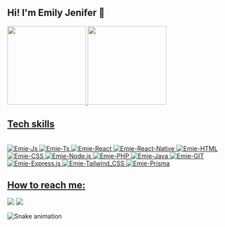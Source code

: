 

## Hi! I'm Emily Jenifer 👻

<div align="left">
  <a href="https://github.com/emsjenifer">
  <img height="180em" src="https://github-readme-stats.vercel.app/api?username=emsjenifer&show_icons=true&theme=radical&include_all_commits=true&count_private=true"/>
  <img height="180em" src="https://github-readme-stats.vercel.app/api/top-langs/?username=emsjenifer&layout=compact&langs_count=7&theme=radical"/>
</div>

## Tech skills

<div style="display: inline_block"><br>
  <img alt="Emie-Js" src="https://img.shields.io/badge/JavaScript-F7DF1E?style=for-the-badge&logo=javascript&logoColor=black">
  <img alt="Emie-Ts" src="https://img.shields.io/badge/TypeScript-007ACC?style=for-the-badge&logo=typescript&logoColor=white">
  <img alt="Emie-React" src="https://img.shields.io/badge/React-20232A?style=for-the-badge&logo=react&logoColor=61DAFB">
  <img alt="Emie-React-Native" src="https://img.shields.io/badge/React_Native-20232A?style=for-the-badge&logo=react&logoColor=61DAFB">
  <img alt="Emie-HTML" src="https://img.shields.io/badge/HTML5-E34F26?style=for-the-badge&logo=html5&logoColor=white">
  <img alt="Emie-CSS" src="https://img.shields.io/badge/CSS3-1572B6?style=for-the-badge&logo=css3&logoColor=white">
  <img alt="Emie-Node.js" src="https://img.shields.io/badge/Node.js-43853D?style=for-the-badge&logo=node.js&logoColor=white">
  <img alt="Emie-PHP" src="https://img.shields.io/badge/PHP-777BB4?style=for-the-badge&logo=php&logoColor=white">
  <img alt="Emie-Java" src="https://img.shields.io/badge/Java-ED8B00?style=for-the-badge&logo=java&logoColor=white">
  <img alt="Emie-GIT" src="https://img.shields.io/badge/GIT-E44C30?style=for-the-badge&logo=git&logoColor=white">
  <img alt="Emie-Express.js" src="https://img.shields.io/badge/Express.js-404D59?style=for-the-badge">
  <img alt="Emie-Tailwind_CSS" src="https://img.shields.io/badge/Tailwind_CSS-38B2AC?style=for-the-badge&logo=tailwind-css&logoColor=white">
  <img alt="Emie-Prisma" src="https://img.shields.io/badge/Prisma-3982CE?style=for-the-badge&logo=Prisma&logoColor=white">
</div>

## How to reach me:

<div> 

  <a href = "mailto:emsjenifer@gmail.com"><img src="https://img.shields.io/badge/-Gmail-%23333?style=for-the-badge&logo=gmail&logoColor=white" target="_blank"></a>
  <a href="(https://www.linkedin.com/in/emily-jenifer-da-silva-903242138/" target="_blank"><img src="https://img.shields.io/badge/-LinkedIn-%230077B5?style=for-the-badge&logo=linkedin&logoColor=white" target="_blank"></a> 
 
  ![Snake animation](https://github.com/emsjenifer/emsjenifer/blob/output/github-contribution-grid-snake.svg)
 
</div>
